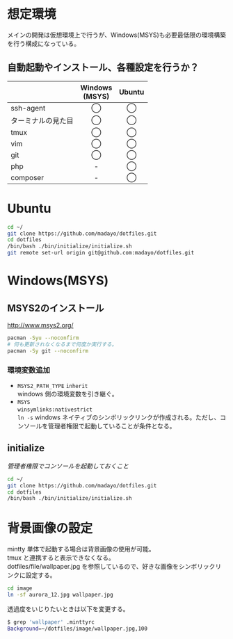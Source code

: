 # 想定環境  
メインの開発は仮想環境上で行うが、Windows(MSYS)も必要最低限の環境構築を行う構成になっている。  

## 自動起動やインストール、各種設定を行うか？  

||Windows<br>(MSYS)|Ubuntu|
|:---|:---:|:---:|
|ssh-agent|◯|◯|
|ターミナルの見た目|◯|◯|
|tmux|◯|◯|
|vim|◯|◯|
|git|◯|◯|
|php|-|◯|
|composer|-|◯|

# Ubuntu  
```sh
cd ~/
git clone https://github.com/madayo/dotfiles.git
cd dotfiles
/bin/bash ./bin/initialize/initialize.sh
git remote set-url origin git@github.com:madayo/dotfiles.git
```  
# Windows(MSYS)  
## MSYS2のインストール  
http://www.msys2.org/
```sh
pacman -Syu --noconfirm
# 何も更新されなくなるまで何度か実行する。
pacman -Sy git --noconfirm
```  
### 環境変数追加  
- `MSYS2_PATH_TYPE`
`inherit`  
windows 側の環境変数を引き継ぐ。  
- `MSYS`  
`winsymlinks:nativestrict`  
`ln -s` windows ネイティブのシンボリックリンクが作成される。ただし、コンソールを管理者権限で起動していることが条件となる。  
## initialize  
*管理者権限でコンソールを起動しておくこと*  
```sh
cd ~/
git clone https://github.com/madayo/dotfiles.git
cd dotfiles
/bin/bash ./bin/initialize/initialize.sh
```  

# 背景画像の設定  
mintty 単体で起動する場合は背景画像の使用が可能。  
tmux と連携すると表示できなくなる。  
dotfiles/file/wallpaper.jpg を参照しているので、好きな画像をシンボリックリンクに設定する。  
```sh
cd image
ln -sf aurora_12.jpg wallpaper.jpg
```  
透過度をいじりたいときは以下を変更する。  
```sh
$ grep 'wallpaper' .minttyrc
Background=~/dotfiles/image/wallpaper.jpg,100
```  

